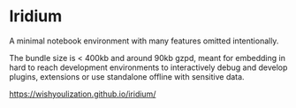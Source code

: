 # Iridium

A minimal notebook environment with many features omitted intentionally.

The bundle size is &lt; 400kb and around 90kb gzpd, meant for embedding in hard to reach development environments to interactively debug and develop plugins, extensions or use standalone offline with sensitive data.

https://wishyoulization.github.io/iridium/ 
